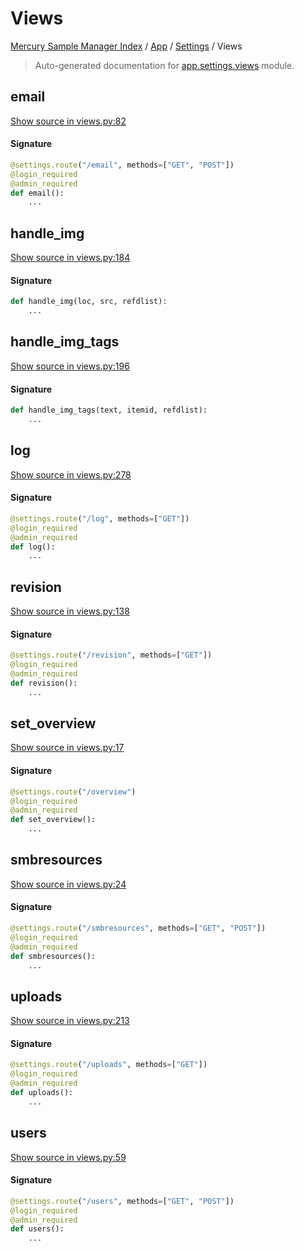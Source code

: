 # Views

[Mercury Sample Manager Index](../../README.md#mercury-sample-manager-index) /
[App](../index.md#app) /
[Settings](./index.md#settings) /
Views

> Auto-generated documentation for [app.settings.views](https://github.com/HolgerGraef/MSM/blob/master/app/settings/views.py) module.

## email

[Show source in views.py:82](https://github.com/HolgerGraef/MSM/blob/master/app/settings/views.py#L82)

#### Signature

```python
@settings.route("/email", methods=["GET", "POST"])
@login_required
@admin_required
def email():
    ...
```



## handle_img

[Show source in views.py:184](https://github.com/HolgerGraef/MSM/blob/master/app/settings/views.py#L184)

#### Signature

```python
def handle_img(loc, src, refdlist):
    ...
```



## handle_img_tags

[Show source in views.py:196](https://github.com/HolgerGraef/MSM/blob/master/app/settings/views.py#L196)

#### Signature

```python
def handle_img_tags(text, itemid, refdlist):
    ...
```



## log

[Show source in views.py:278](https://github.com/HolgerGraef/MSM/blob/master/app/settings/views.py#L278)

#### Signature

```python
@settings.route("/log", methods=["GET"])
@login_required
@admin_required
def log():
    ...
```



## revision

[Show source in views.py:138](https://github.com/HolgerGraef/MSM/blob/master/app/settings/views.py#L138)

#### Signature

```python
@settings.route("/revision", methods=["GET"])
@login_required
@admin_required
def revision():
    ...
```



## set_overview

[Show source in views.py:17](https://github.com/HolgerGraef/MSM/blob/master/app/settings/views.py#L17)

#### Signature

```python
@settings.route("/overview")
@login_required
@admin_required
def set_overview():
    ...
```



## smbresources

[Show source in views.py:24](https://github.com/HolgerGraef/MSM/blob/master/app/settings/views.py#L24)

#### Signature

```python
@settings.route("/smbresources", methods=["GET", "POST"])
@login_required
@admin_required
def smbresources():
    ...
```



## uploads

[Show source in views.py:213](https://github.com/HolgerGraef/MSM/blob/master/app/settings/views.py#L213)

#### Signature

```python
@settings.route("/uploads", methods=["GET"])
@login_required
@admin_required
def uploads():
    ...
```



## users

[Show source in views.py:59](https://github.com/HolgerGraef/MSM/blob/master/app/settings/views.py#L59)

#### Signature

```python
@settings.route("/users", methods=["GET", "POST"])
@login_required
@admin_required
def users():
    ...
```
